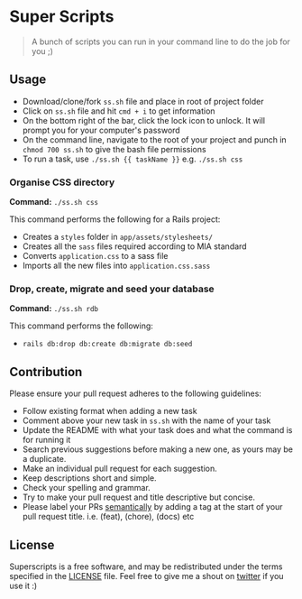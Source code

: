 # Super Scripts
> A bunch of scripts you can run in your command line to do the job for you ;)

## Usage
- Download/clone/fork `ss.sh` file and place in root of project folder
- Click on `ss.sh` file and hit `cmd + i` to get information
- On the bottom right of the bar, click the lock icon to unlock. It will prompt you for your computer's password
- On the command line, navigate to the root of your project and punch in `chmod 700 ss.sh` to give the bash file permissions
- To run a task, use `./ss.sh {{ taskName }}` e.g. `./ss.sh css`

### Organise CSS directory
**Command:** `./ss.sh css`

This command performs the following for a Rails project:
- Creates a `styles` folder in `app/assets/stylesheets/`
- Creates all the `sass` files required according to MIA standard
- Converts `application.css` to a sass file
- Imports all the new files into `application.css.sass`


### Drop, create, migrate and seed your database
**Command:** `./ss.sh rdb`

This command performs the following:
- `rails db:drop db:create db:migrate db:seed`


## Contribution
Please ensure your pull request adheres to the following guidelines:

- Follow existing format when adding a new task
- Comment above your new task in `ss.sh` with the name of your task
- Update the README with what your task does and what the command is for running it
- Search previous suggestions before making a new one, as yours may be a duplicate.
- Make an individual pull request for each suggestion.
- Keep descriptions short and simple.
- Check your spelling and grammar.
- Try to make your pull request and title descriptive but concise.
- Please label your PRs [semantically](https://seesparkbox.com/foundry/semantic_commit_messages) by adding a tag at the start of your pull request title. i.e. (feat), (chore), (docs) etc

## License

Superscripts is a free software, and may be redistributed under the terms specified in the
[LICENSE](/LICENSE) file. Feel free to give me a shout on [twitter](https://twitter.com/briantoh) if you use it :)
